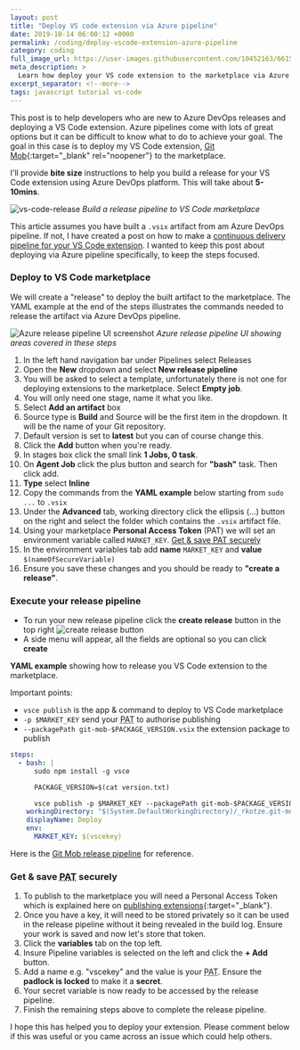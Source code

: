 ```yaml
---
layout: post
title: "Deploy VS code extension via Azure pipeline"
date: 2019-10-14 06:00:12 +0000
permalink: /coding/deploy-vscode-extension-azure-pipeline
category: coding
full_image_url: https://user-images.githubusercontent.com/10452163/66151454-418a6e80-e60f-11e9-99a4-621c67d20c8c.jpg
meta_description: >
  Learn how deploy your VS code extension to the marketplace via Azure pipeline
excerpt_separator: <!--more-->
tags: javascript tutorial vs-code
---
```


This post is to help developers who are new to Azure DevOps releases and deploying a VS Code extension. Azure pipelines come with lots of great options but it can be difficult to know what to do to achieve your goal. The goal in this case is to deploy my VS Code extension, [Git Mob](https://marketplace.visualstudio.com/items?itemName=RichardKotze.git-mob){:target="\_blank" rel="noopener"} to the marketplace.

I'll provide **bite size** instructions to help you build a release for your VS Code extension using Azure DevOps platform. This will take about **5-10mins**.

<!--more-->

![vs-code-release](https://user-images.githubusercontent.com/10452163/66151454-418a6e80-e60f-11e9-99a4-621c67d20c8c.jpg)
_Build a release pipeline to VS Code marketplace_

This article assumes you have built a `.vsix` artifact from am Azure DevOps pipeline. If not, I have created a post on how to make a [continuous delivery pipeline for your VS Code extension](/coding/build-ci-azure-pipeline-vscode-extension). I wanted to keep this post about deploying via Azure pipeline specifically, to keep the steps focused.

### Deploy to VS Code marketplace

We will create a "release" to deploy the built artifact to the marketplace. The YAML example at the end of the steps illustrates the commands needed to release the artifact via Azure DevOps pipeline.

![Azure release pipeline UI screenshot](https://user-images.githubusercontent.com/10452163/66149404-f1111200-e60a-11e9-860e-d6531bc2bd3b.png)
_Azure release pipeline UI showing areas covered in these steps_

1. In the left hand navigation bar under Pipelines select Releases
1. Open the **New** dropdown and select **New release pipeline**
1. You will be asked to select a template, unfortunately there is not one for deploying extensions to the marketplace. Select **Empty job**.
1. You will only need one stage, name it what you like.
1. Select **Add an artifact** box
1. Source type is **Build** and Source will be the first item in the dropdown. It will be the name of your Git repository.
1. Default version is set to **latest** but you can of course change this.
1. Click the **Add** button when you're ready.
1. In stages box click the small link **1 Jobs, 0 task**.
1. On **Agent Job** click the plus button and search for **"bash"** task. Then click add.
1. **Type** select **Inline**
1. Copy the commands from the **YAML example** below starting from `sudo ...` to `.vsix`
1. Under the **Advanced** tab, working directory click the ellipsis (...) button on the right and select the folder which contains the `.vsix` artifact file.
1. Using your marketplace **Personal Access Token** (PAT) we will set an environment variable called `MARKET_KEY`. [Get & save <abbr title="Personal Access Token">PAT</abbr> securely](#get--save-pat-securely)
1. In the environment variables tab add **name** `MARKET_KEY` and **value** `$(nameOfSecureVariable)`
1. Ensure you save these changes and you should be ready to **"create a release"**.

### Execute your release pipeline

- To run your new release pipeline click the **create release** button in the top right <span class="noWidth"><img src="https://user-images.githubusercontent.com/10452163/66148819-afcc3280-e609-11e9-974d-3c76aca9cebe.png" alt="create release button" /></span>
- A side menu will appear, all the fields are optional so you can click **create**

**YAML example** showing how to release you VS Code extension to the marketplace.

Important points:

- `vsce publish` is the app & command to deploy to VS Code marketplace
- `-p $MARKET_KEY` send your <abbr title="Personal Access Token">PAT</abbr> to authorise publishing
- `--packagePath git-mob-$PACKAGE_VERSION.vsix` the extension package to publish

```yml
steps:
  - bash: |
      sudo npm install -g vsce

      PACKAGE_VERSION=$(cat version.txt)

      vsce publish -p $MARKET_KEY --packagePath git-mob-$PACKAGE_VERSION.vsix
    workingDirectory: "$(System.DefaultWorkingDirectory)/_rkotze.git-mob-vs-code"
    displayName: Deploy
    env:
      MARKET_KEY: $(vscekey)
```

Here is the [Git Mob release pipeline](https://dev.azure.com/TinkerTaylor/VS%20code%20extensions/_release?definitionId=1&view=mine&_a=releases) for reference.

### Get & save <abbr title="Personal Access Token">PAT</abbr> securely

1. To publish to the marketplace you will need a Personal Access Token which is explained here on [publishing extensions](https://code.visualstudio.com/api/working-with-extensions/publishing-extension){:target="\_blank"}.
1. Once you have a key, it will need to be stored privately so it can be used in the release pipeline without it being revealed in the build log. Ensure your work is saved and now let's store that token.
1. Click the **variables** tab on the top left.
1. Insure Pipeline variables is selected on the left and click the **+ Add** button.
1. Add a name e.g. "vscekey" and the value is your <abbr title="Personal Access Token">PAT</abbr>. Ensure the **padlock is locked** to make it a **secret**.
1. Your secret variable is now ready to be accessed by the release pipeline.
1. Finish the remaining steps above to complete the release pipeline.

I hope this has helped you to deploy your extension. Please comment below if this was useful or you came across an issue which could help others.

